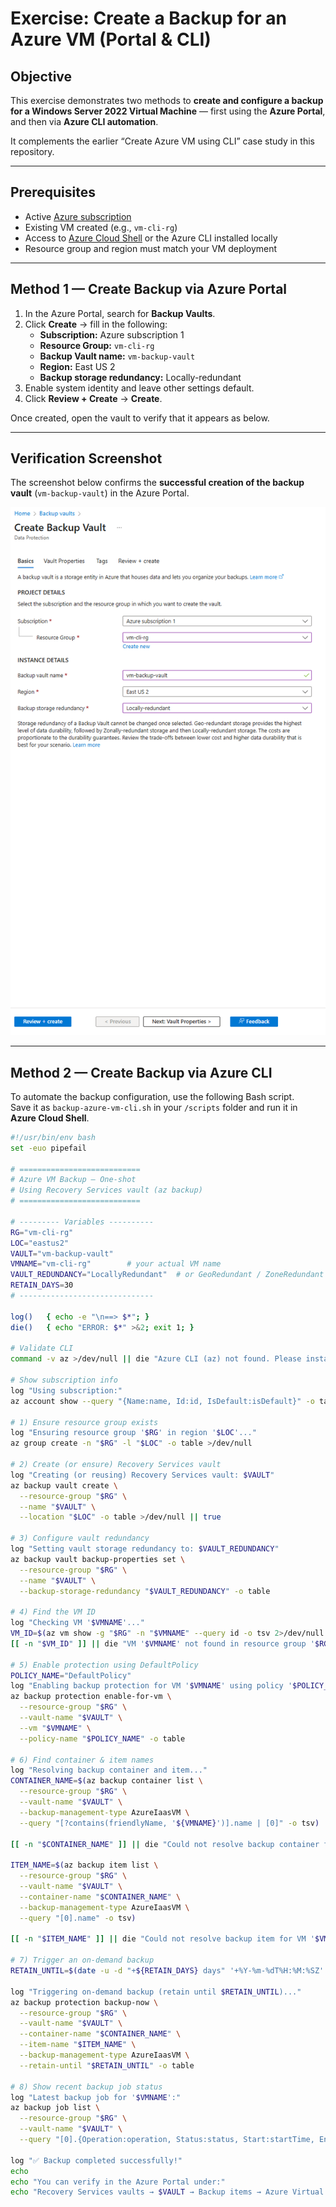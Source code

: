 # Exercise: Create a Backup for an Azure VM (Portal & CLI)

## Objective
This exercise demonstrates two methods to **create and configure a backup for a Windows Server 2022 Virtual Machine** — first using the **Azure Portal**, and then via **Azure CLI automation**.

It complements the earlier “Create Azure VM using CLI” case study in this repository.

---

## Prerequisites
- Active [Azure subscription](https://portal.azure.com)
- Existing VM created (e.g., `vm-cli-rg`)
- Access to [Azure Cloud Shell](https://shell.azure.com) or the Azure CLI installed locally
- Resource group and region must match your VM deployment

---

## Method 1 — Create Backup via Azure Portal

1. In the Azure Portal, search for **Backup Vaults**.  
2. Click **Create** → fill in the following:
   - **Subscription:** Azure subscription 1  
   - **Resource Group:** `vm-cli-rg`  
   - **Backup Vault name:** `vm-backup-vault`  
   - **Region:** East US 2  
   - **Backup storage redundancy:** Locally-redundant  
3. Enable system identity and leave other settings default.  
4. Click **Review + Create** → **Create**.

Once created, open the vault to verify that it appears as below.

---

## Verification Screenshot
The screenshot below confirms the **successful creation of the backup vault** (`vm-backup-vault`) in the Azure Portal.

![Backup Vault Verification](../images/12.Create-Backup.png)

---

## Method 2 — Create Backup via Azure CLI

To automate the backup configuration, use the following Bash script.  
Save it as `backup-azure-vm-cli.sh` in your `/scripts` folder and run it in **Azure Cloud Shell**.

```bash
#!/usr/bin/env bash
set -euo pipefail

# ===========================
# Azure VM Backup – One-shot
# Using Recovery Services vault (az backup)
# ===========================

# --------- Variables ----------
RG="vm-cli-rg"
LOC="eastus2"
VAULT="vm-backup-vault"
VMNAME="vm-cli-rg"        # your actual VM name
VAULT_REDUNDANCY="LocallyRedundant"  # or GeoRedundant / ZoneRedundant
RETAIN_DAYS=30
# ------------------------------

log()   { echo -e "\n==> $*"; }
die()   { echo "ERROR: $*" >&2; exit 1; }

# Validate CLI
command -v az >/dev/null || die "Azure CLI (az) not found. Please install Azure CLI."

# Show subscription info
log "Using subscription:"
az account show --query "{Name:name, Id:id, IsDefault:isDefault}" -o table || die "Not logged in. Run: az login"

# 1) Ensure resource group exists
log "Ensuring resource group '$RG' in region '$LOC'..."
az group create -n "$RG" -l "$LOC" -o table >/dev/null

# 2) Create (or ensure) Recovery Services vault
log "Creating (or reusing) Recovery Services vault: $VAULT"
az backup vault create \
  --resource-group "$RG" \
  --name "$VAULT" \
  --location "$LOC" -o table >/dev/null || true

# 3) Configure vault redundancy
log "Setting vault storage redundancy to: $VAULT_REDUNDANCY"
az backup vault backup-properties set \
  --resource-group "$RG" \
  --name "$VAULT" \
  --backup-storage-redundancy "$VAULT_REDUNDANCY" -o table

# 4) Find the VM ID
log "Checking VM '$VMNAME'..."
VM_ID=$(az vm show -g "$RG" -n "$VMNAME" --query id -o tsv 2>/dev/null || true)
[[ -n "$VM_ID" ]] || die "VM '$VMNAME' not found in resource group '$RG'."

# 5) Enable protection using DefaultPolicy
POLICY_NAME="DefaultPolicy"
log "Enabling backup protection for VM '$VMNAME' using policy '$POLICY_NAME'..."
az backup protection enable-for-vm \
  --resource-group "$RG" \
  --vault-name "$VAULT" \
  --vm "$VMNAME" \
  --policy-name "$POLICY_NAME" -o table

# 6) Find container & item names
log "Resolving backup container and item..."
CONTAINER_NAME=$(az backup container list \
  --resource-group "$RG" \
  --vault-name "$VAULT" \
  --backup-management-type AzureIaasVM \
  --query "[?contains(friendlyName, '${VMNAME}')].name | [0]" -o tsv)

[[ -n "$CONTAINER_NAME" ]] || die "Could not resolve backup container for VM '$VMNAME'."

ITEM_NAME=$(az backup item list \
  --resource-group "$RG" \
  --vault-name "$VAULT" \
  --container-name "$CONTAINER_NAME" \
  --backup-management-type AzureIaasVM \
  --query "[0].name" -o tsv)

[[ -n "$ITEM_NAME" ]] || die "Could not resolve backup item for VM '$VMNAME'."

# 7) Trigger an on-demand backup
RETAIN_UNTIL=$(date -u -d "+${RETAIN_DAYS} days" '+%Y-%m-%dT%H:%M:%SZ' 2>/dev/null || date -u -v+${RETAIN_DAYS}d '+%Y-%m-%dT%H:%M:%SZ')

log "Triggering on-demand backup (retain until $RETAIN_UNTIL)..."
az backup protection backup-now \
  --resource-group "$RG" \
  --vault-name "$VAULT" \
  --container-name "$CONTAINER_NAME" \
  --item-name "$ITEM_NAME" \
  --backup-management-type AzureIaasVM \
  --retain-until "$RETAIN_UNTIL" -o table

# 8) Show recent backup job status
log "Latest backup job for '$VMNAME':"
az backup job list \
  --resource-group "$RG" \
  --vault-name "$VAULT" \
  --query "[0].{Operation:operation, Status:status, Start:startTime, End:endTime}" -o table

log "✅ Backup completed successfully!"
echo
echo "You can verify in the Azure Portal under:"
echo "Recovery Services vaults → $VAULT → Backup items → Azure Virtual Machine → $VMNAME"
```
